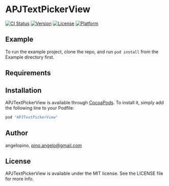 # APJTextPickerView

[![CI Status](http://img.shields.io/travis/angelopino/APJTextPickerView.svg?style=flat)](https://travis-ci.org/angelopino/APJTextPickerView)
[![Version](https://img.shields.io/cocoapods/v/APJTextPickerView.svg?style=flat)](http://cocoapods.org/pods/APJTextPickerView)
[![License](https://img.shields.io/cocoapods/l/APJTextPickerView.svg?style=flat)](http://cocoapods.org/pods/APJTextPickerView)
[![Platform](https://img.shields.io/cocoapods/p/APJTextPickerView.svg?style=flat)](http://cocoapods.org/pods/APJTextPickerView)

## Example

To run the example project, clone the repo, and run `pod install` from the Example directory first.

## Requirements

## Installation

APJTextPickerView is available through [CocoaPods](http://cocoapods.org). To install
it, simply add the following line to your Podfile:

```ruby
pod "APJTextPickerView"
```

## Author

angelopino, pino.angelo@gmail.com

## License

APJTextPickerView is available under the MIT license. See the LICENSE file for more info.
